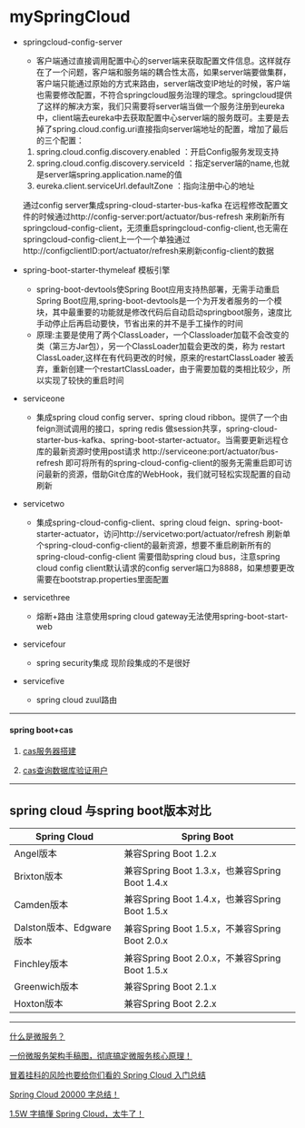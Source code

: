 # mySpringCloud


- springcloud-config-server 
  - 客户端通过直接调用配置中心的server端来获取配置文件信息。这样就存在了一个问题，客户端和服务端的耦合性太高，如果server端要做集群，客户端只能通过原始的方式来路由，server端改变IP地址的时候，客户端也需要修改配置，不符合springcloud服务治理的理念。springcloud提供了这样的解决方案，我们只需要将server端当做一个服务注册到eureka中，client端去eureka中去获取配置中心server端的服务既可。主要是去掉了spring.cloud.config.uri直接指向server端地址的配置，增加了最后的三个配置：
  1. spring.cloud.config.discovery.enabled ：开启Config服务发现支持
  2. spring.cloud.config.discovery.serviceId ：指定server端的name,也就是server端spring.application.name的值
  3. eureka.client.serviceUrl.defaultZone ：指向注册中心的地址

  通过config server集成spring-cloud-starter-bus-kafka 在远程修改配置文件的时候通过http://config-server:port/actuator/bus-refresh 来刷新所有springcloud-config-client，无须重启springcloud-config-client,也无需在springcloud-config-client上一个一个单独通过http://configclientID:port/actuator/refresh来刷新config-client的数据

- spring-boot-starter-thymeleaf 模板引擎
  - spring-boot-devtools使Spring Boot应用支持热部署，无需手动重启Spring Boot应用,spring-boot-devtools是一个为开发者服务的一个模块，其中最重要的功能就是修改代码后自动启动springboot服务，速度比手动停止后再启动要快，节省出来的并不是手工操作的时间
  - 原理:主要是使用了两个ClassLoader，一个Classloader加载不会改变的类（第三方Jar包），另一个ClassLoader加载会更改的类，称为  restart ClassLoader,这样在有代码更改的时候，原来的restartClassLoader 被丢弃，重新创建一个restartClassLoader，由于需要加载的类相比较少，所以实现了较快的重启时间

- serviceone
  
  - 集成spring cloud config server、spring cloud ribbon。提供了一个由feign测试调用的接口，spring redis 做session共享，spring-cloud-starter-bus-kafka、spring-boot-starter-actuator。当需要更新远程仓库的最新资源时使用post请求 http://serviceone:port/actuator/bus-refresh 即可将所有的spring-cloud-config-client的服务无需重启即可访问最新的资源，借助Git仓库的WebHook，我们就可轻松实现配置的自动刷新
  
- servicetwo
  
  - 集成spring-cloud-config-client、spring cloud feign、spring-boot-starter-actuator，访问http://servicetwo:port/actuator/refresh 刷新单个spring-cloud-config-client的最新资源，想要不重启刷新所有的spring-cloud-config-client 需要借助spring cloud bus，注意spring cloud config client默认请求的config server端口为8888，如果想要更改需要在bootstrap.properties里面配置
  
- servicethree
  
  - 熔断+路由 注意使用spring cloud gateway无法使用spring-boot-start-web
  
- servicefour
  
  - spring security集成 现阶段集成的不是很好
  
- servicefive 
  
  - spring cloud zuul路由



  

  

  

  

  

  

  

  

  

  

  

  

  

  

--------

#### spring boot+cas
1. [cas服务器搭建](https://blog.csdn.net/lhc0512/article/details/82466246)

2. [cas查询数据库验证用户](https://blog.csdn.net/zzy730913/article/details/80825800)



------


## spring cloud 与spring boot版本对比

| Spring Cloud             | Spring Boot                                    |
| ------------------------ | ---------------------------------------------- |
| Angel版本                | 兼容Spring Boot 1.2.x                          |
| Brixton版本              | 兼容Spring Boot 1.3.x，也兼容Spring Boot 1.4.x |
| Camden版本               | 兼容Spring Boot 1.4.x，也兼容Spring Boot 1.5.x |
| Dalston版本、Edgware版本 | 兼容Spring Boot 1.5.x，不兼容Spring Boot 2.0.x |
| Finchley版本             | 兼容Spring Boot 2.0.x，不兼容Spring Boot 1.5.x |
| Greenwich版本            | 兼容Spring Boot 2.1.x                          |
| Hoxton版本               | 兼容Spring Boot 2.2.x                          |

------

[什么是微服务？](https://mp.weixin.qq.com/s/kMXob-m8rSGn4DcaJJPybA)

[一份微服务架构手稿图，彻底搞定微服务核心原理！](https://mp.weixin.qq.com/s/c3fQsf7oNOk9xfA95CtKHw)

[冒着挂科的风险也要给你们看的 Spring Cloud 入门总结](https://mp.weixin.qq.com/s/w0euDh5EpGrfppvbWXKeUw)

[Spring Cloud 20000 字总结！](https://mp.weixin.qq.com/s/34w6qqhEh8pFMMsL-X1dzg)

[1.5W 字搞懂 Spring Cloud，太牛了！](https://mp.weixin.qq.com/s/EHPKm50KmHq_KZIHyVef3A)

